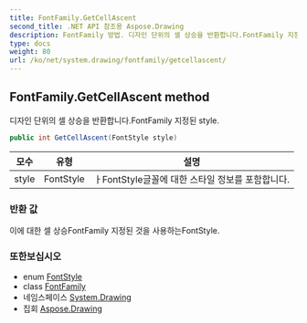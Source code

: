 ```yaml
---
title: FontFamily.GetCellAscent
second_title: .NET API 참조용 Aspose.Drawing
description: FontFamily 방법. 디자인 단위의 셀 상승을 반환합니다.FontFamily 지정된 style.
type: docs
weight: 80
url: /ko/net/system.drawing/fontfamily/getcellascent/
---
```

## FontFamily.GetCellAscent method

디자인 단위의 셀 상승을 반환합니다.FontFamily 지정된 style.

```csharp
public int GetCellAscent(FontStyle style)
```

| 모수 | 유형 | 설명 |
| --- | --- | --- |
| style | FontStyle | ㅏFontStyle글꼴에 대한 스타일 정보를 포함합니다. |

### 반환 값

이에 대한 셀 상승FontFamily 지정된 것을 사용하는FontStyle.

### 또한보십시오

* enum [FontStyle](../../fontstyle/)
* class [FontFamily](../)
* 네임스페이스 [System.Drawing](../../fontfamily/)
* 집회 [Aspose.Drawing](../../../)


